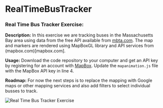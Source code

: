 RealTimeBusTracker
======
### Real Time Bus Tracker Exercise:

**Description:** In this exercise we are tracking buses in the Massachusetts Bay area using data from the free API available from [mbta.com](mbta.com). The map and markers are rendered using MapBoxGL library and API services from (mapbox.com)[mapbox.com].

**Usage:** Download the code repository to your computer and get an API key by registering for an account with [MapBox](mapbox.com). Update the `mapanimation.js` file with the MapBox API key in line 4. 

**Roadmap:** For now the next steps is to replace the mapping with Google maps or other mapping services and also add filters to select individual busses to track.


<img src="realtimeBusTracker.gif" alt="Real Time Bus Tracker Exercise">
